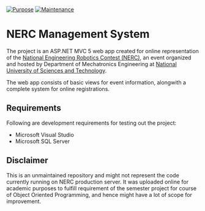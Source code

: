 [![Purpose](https://img.shields.io/badge/Purpose-Academic-blue.svg)](https://github.com/abdullahgulraiz/nerc-management-system)     [![Maintenance](https://img.shields.io/badge/Maintained%3F-No-red.svg)](https://github.com/abdullahgulraiz/nerc-management-system)


# NERC Management System
The project is an ASP.NET MVC 5 web app created for online representation of the [National Engineering Robotics Contest (NERC)](http://nerc.com.pk), an event organized and hosted by Department of Mechatronics Engineering at [National University of Sciences and Technology](http://nust.edu.pk).

The web app consists of basic views for event information, alongwith a complete system for online registrations. 

## Requirements
Following are development requirements for testing out the project:
- Microsoft Visual Studio
- Microsoft SQL Server

## Disclaimer
This is an unmaintained repository and might not represent the code currently running on NERC production server. It was uploaded online for academic purposes to fulfill requirement of the semester project for course of Object Oriented Programming, and hence might have a lot of scope for improvement.
